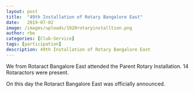 ```yaml
---
layout: post
title:  "49th Installation of Rotary Bangalore East"
date:   2019-07-02
image: /images/uploads/1920rotaryinstalltion.png
author: rbe
categories: [Club-Service]
tags: [participation]
description: 49th Installation of Rotary Bangalore East
---
```

We from Rotaract Bangalore East attended the Parent Rotary Installation. 14 Rotaractors were present.

On this day the Rotaract Bangalore East was officially announced.